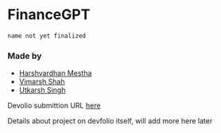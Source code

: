 # FinanceGPT

`name not yet finalized`

### Made by
- [Harshvardhan Mestha](https://github.com/Harshvardhan-Mestha)
- [Vimarsh Shah](https://twitter.com/vimarshtweets)
- [Utkarsh Singh](https://twitter.com/0xAnon0602)

Devolio submittion URL [here](https://devfolio.co/projects/financegpt-d127)

Details about project on devfolio itself, will add more here later